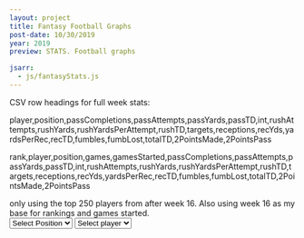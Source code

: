```yaml
---
layout: project
title: Fantasy Football Graphs
post-date: 10/30/2019
year: 2019
preview: STATS. Football graphs

jsarr:
  - js/fantasyStats.js
---
```


CSV row headings for full week stats:

<div class="json-metadata">
<p>player,position,passCompletions,passAttempts,passYards,passTD,int,rushAttempts,rushYards,rushYardsPerAttempt,rushTD,targets,receptions,recYds,yardsPerRec,recTD,fumbles,fumbLost,totalTD,2PointsMade,2PointsPass</p>
<p>rank,player,position,games,gamesStarted,passCompletions,passAttempts,passYards,passTD,int,rushAttempts,rushYards,rushYardsPerAttempt,rushTD,targets,receptions,recYds,yardsPerRec,recTD,fumbles,fumbLost,totalTD,2PointsMade,2PointsPass</p>
</div>
only using the top 250 players from after week 16. Also using week 16 as my base for rankings and games started.

<div id="stats-test">
<select class="position-dropdown">
  <option>Select Position</option>
  <option value="QB">QB</option>
  <option value="RB">RB</option>
  <option value="WR">WR</option>
  <option value="TE">TE</option>
</select>
<select class="player-dropdown">
  <option>Select player</option>
</select>

</div>
<div class="stats-container">
  <ul class="stats-output">

  </ul>
</div>
